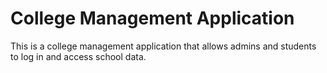 # College Management Application

This is a college management application that allows admins and students to log in and access school data.
